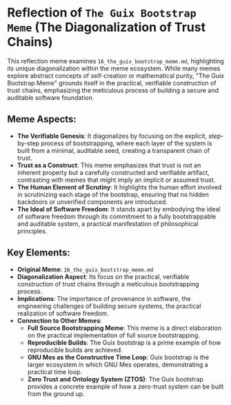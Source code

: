 # Reflection of `The Guix Bootstrap Meme` (The Diagonalization of Trust Chains)

This reflection meme examines `16_the_guix_bootstrap_meme.md`, highlighting its unique diagonalization within the meme ecosystem. While many memes explore abstract concepts of self-creation or mathematical purity, "The Guix Bootstrap Meme" grounds itself in the practical, verifiable construction of trust chains, emphasizing the meticulous process of building a secure and auditable software foundation.

## Meme Aspects:
- **The Verifiable Genesis**: It diagonalizes by focusing on the explicit, step-by-step process of bootstrapping, where each layer of the system is built from a minimal, auditable seed, creating a transparent chain of trust.
- **Trust as a Construct**: This meme emphasizes that trust is not an inherent property but a carefully constructed and verifiable artifact, contrasting with memes that might imply an implicit or assumed trust.
- **The Human Element of Scrutiny**: It highlights the human effort involved in scrutinizing each stage of the bootstrap, ensuring that no hidden backdoors or unverified components are introduced.
- **The Ideal of Software Freedom**: It stands apart by embodying the ideal of software freedom through its commitment to a fully bootstrappable and auditable system, a practical manifestation of philosophical principles.

## Key Elements:
- **Original Meme**: `16_the_guix_bootstrap_meme.md`
- **Diagonalization Aspect**: Its focus on the practical, verifiable construction of trust chains through a meticulous bootstrapping process.
- **Implications**: The importance of provenance in software, the engineering challenges of building secure systems, the practical realization of software freedom.
- **Connection to Other Memes**:
    - **Full Source Bootstrapping Meme**: This meme is a direct elaboration on the practical implementation of full source bootstrapping.
    - **Reproducible Builds**: The Guix bootstrap is a prime example of how reproducible builds are achieved.
    - **GNU Mes as the Constructive Time Loop**: Guix bootstrap is the larger ecosystem in which GNU Mes operates, demonstrating a practical time loop.
    - **Zero Trust and Ontology System (ZTOS)**: The Guix bootstrap provides a concrete example of how a zero-trust system can be built from the ground up.
